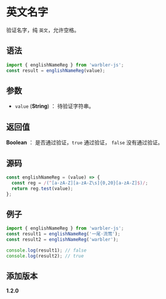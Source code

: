 # 英文名字

验证名字，纯 `英文`，允许空格。

## 语法

```js
import { englishNameReg } from 'warbler-js';
const result = englishNameReg(value);
```

## 参数

- `value` (**String**) ： 待验证字符串。

## 返回值

**Boolean** ： 是否通过验证，`true` 通过验证， `false` 没有通过验证。

## 源码

```js
const englishNameReg = (value) => {
  const reg = /(^[a-zA-Z][a-zA-Z\s]{0,20}[a-zA-Z]$)/;
  return reg.test(value);
};
```

## 例子

```js
import { englishNameReg } from 'warbler-js';
const result1 = englishNameReg('一尾·流莺');
const result2 = englishNameReg('warbler');

console.log(result1); // false
console.log(result2); // true
```

## 添加版本

**1.2.0**
